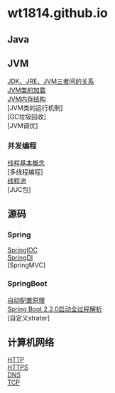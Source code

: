 # wt1814.github.io  

## Java  
## JVM  
[JDK、JRE、JVM三者间的关系](java/JVM/1.JDK、JRE、JVM三者间的关系.md)  
[JVM类的加载](java/JVM/2.JVM类的加载.md)  
[JVM内存结构](java/JVM/3.JVM内存结构.md)  
[JVM类的运行机制]  
[GC垃圾回收]  
[JVM调优]  

### 并发编程  
[线程基本概念](java/concurrent/1.Thread.md)  
[多线程编程]  
[线程池](java/concurrent/3.ThreadPool.md)  
[JUC包]  

## 源码  

### Spring  
[SpringIOC](sourceCode/Spring/1.SpringIOC.md)  
[SpringDI](sourceCode/Spring/2.SpringDI.md)  
[SpringMVC]  

### SpringBoot  
[自动配置原理](sourceCode/SpringBoot/1.自动配置原理.md)  
[Spring Boot 2.2.0启动全过程解析](sourceCode/SpringBoot/2.SpringBoot2.2.0启动全过程源码分析.md)  
[自定义strater]

## 计算机网络  
[HTTP](/network/1.HTTP.md)  
[HTTPS](/network/2.HTTPS.md)  
[DNS](network/3.DNS.md)  
[TCP](/network/4.TCP.md)  

